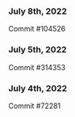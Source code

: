 ### July 8th, 2022

Commit #104526

### July 5th, 2022

Commit #314353


### July 4th, 2022

Commit #72281
